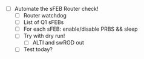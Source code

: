 - [ ] Automate the sFEB Router check!
  - [ ] Router watchdog
  - [ ] List of Q1 sFEBs
  - [ ] For each sFEB: enable/disable PRBS && sleep
  - [ ] Try with dry run!
    - [ ] ALTI and swROD out
  - [ ] Test today? 
